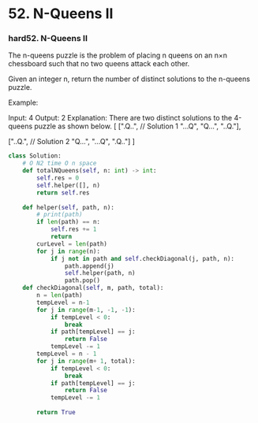 #  52. N-Queens II
### hard52. N-Queens II

The n-queens puzzle is the problem of placing n queens on an n×n chessboard such that no two queens attack each other.



Given an integer n, return the number of distinct solutions to the n-queens puzzle.

Example:

Input: 4
Output: 2
Explanation: There are two distinct solutions to the 4-queens puzzle as shown below.
[
 [".Q..",  // Solution 1
  "...Q",
  "Q...",
  "..Q."],

 ["..Q.",  // Solution 2
  "Q...",
  "...Q",
  ".Q.."]
]

```python
class Solution:
    # O N2 time O n space
    def totalNQueens(self, n: int) -> int:
        self.res = 0
        self.helper([], n)
        return self.res
    
    def helper(self, path, n):
        # print(path)
        if len(path) == n:
            self.res += 1
            return
        curLevel = len(path)
        for j in range(n):
            if j not in path and self.checkDiagonal(j, path, n):
                path.append(j)
                self.helper(path, n)
                path.pop()
    def checkDiagonal(self, m, path, total):
        n = len(path)
        tempLevel = n-1
        for j in range(m-1, -1, -1):
            if tempLevel < 0:
                break
            if path[tempLevel] == j:
                return False
            tempLevel -= 1
        tempLevel = n - 1
        for j in range(m+ 1, total):
            if tempLevel < 0:
                break
            if path[tempLevel] == j:
                return False
            tempLevel -= 1                        
            
        return True


```